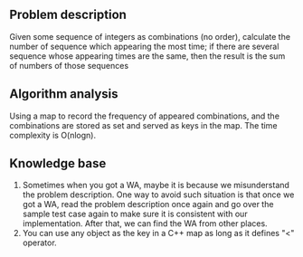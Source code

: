 ## Problem description

Given some sequence of integers as combinations (no order), calculate the number of sequence which appearing the most time; if there are several sequence whose appearing times are the same, then the result is the sum of numbers of those sequences

## Algorithm analysis

Using a map to record the frequency of appeared combinations, and the combinations are stored as set and served as keys in the map.
The time complexity is O(nlogn).

## Knowledge base

1. Sometimes when you got a WA, maybe it is because we misunderstand the problem description. One way to avoid such situation is that once we got a WA, read the problem description once again and go over the sample test case again to make sure it is consistent with our implementation.
   After that, we can find the WA from other places.
2. You can use any object as the key in a C++ map as long as it defines "<" operator.
